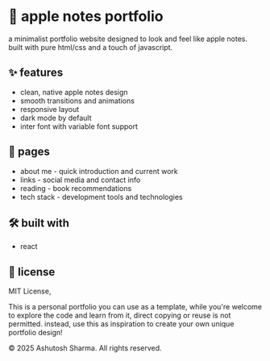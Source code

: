 # 📝 apple notes portfolio

a minimalist portfolio website designed to look and feel like apple notes. built with pure html/css and a touch of javascript.

## ✨ features

- clean, native apple notes design
- smooth transitions and animations
- responsive layout
- dark mode by default
- inter font with variable font support

## 🚀 pages

- about me - quick introduction and current work
- links - social media and contact info
- reading - book recommendations
- tech stack - development tools and technologies

## 🛠️ built with

- react


## 📄 license

MIT License,

This is a personal portfolio you can use as a template, while you're welcome to explore the code and learn from it, direct copying or reuse is not permitted. instead, use this as inspiration to create your own unique portfolio design!

© 2025 Ashutosh Sharma. All rights reserved.
